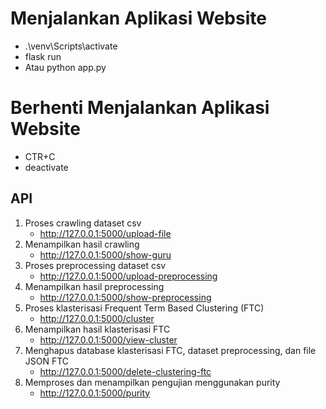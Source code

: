 # Menjalankan Aplikasi Website
- .\venv\Scripts\activate
- flask run
- Atau python app.py
# Berhenti Menjalankan Aplikasi Website
- CTR+C
- deactivate
  
## API
1. Proses crawling dataset csv
   - http://127.0.0.1:5000/upload-file
2. Menampilkan hasil crawling
   - http://127.0.0.1:5000/show-guru
3. Proses preprocessing dataset csv
   - http://127.0.0.1:5000/upload-preprocessing
4. Menampilkan hasil preprocessing
   - http://127.0.0.1:5000/show-preprocessing
5. Proses klasterisasi Frequent Term Based Clustering (FTC)
   - http://127.0.0.1:5000/cluster
6. Menampilkan hasil klasterisasi FTC
   - http://127.0.0.1:5000/view-cluster
7. Menghapus database klasterisasi FTC, dataset preprocessing, dan file JSON FTC
   - http://127.0.0.1:5000/delete-clustering-ftc
8. Memproses dan menampilkan pengujian menggunakan purity
   - http://127.0.0.1:5000/purity

